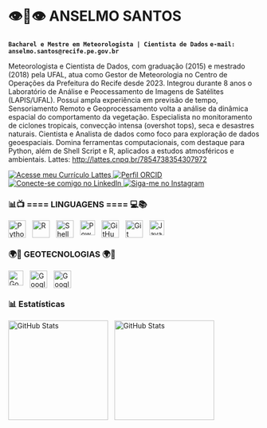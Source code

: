 # 👁👃👁 ANSELMO SANTOS
**`Bacharel e Mestre em Meteorologista | Cientista de Dados`**
**`e-mail: anselmo.santos@recife.pe.gov.br`**

Meteorologista e Cientista de Dados, com graduação (2015) e mestrado (2018) pela UFAL, atua como Gestor de Meteorologia no Centro de Operações da Prefeitura do Recife desde 2023. Integrou durante 8 anos o Laboratório de Análise e Peocessamento de Imagens de Satélites (LAPIS/UFAL). Possui ampla experiência em previsão de tempo, Sensoriamento Remoto e Geoprocessamento volta a análise da dinâmica espacial do comportamento da vegetação. Especialista no monitoramento de ciclones tropicais, convecção intensa (overshot tops), seca e desastres naturais. Cientista e Analista de dados como foco para exploração de dados geoespaciais. Domina ferramentas computacionais, com destaque para Python, além de Shell Script e R, aplicados a estudos atmosféricos e ambientais. Lattes: http://lattes.cnpq.br/7854738354307972

   <p align="left">
    <a href="http://lattes.cnpq.br/7854738354307972">
        <img alt="Acesse meu Currículo Lattes" title="Lattes" 
             src="https://img.shields.io/badge/Lattes-1155ba?style=for-the-badge&logo=academia&logoColor=white"/>
    </a>
    <a href="https://orcid.org/0000-0002-0890-9468">
        <img alt="Perfil ORCID" title="ORCID" 
             src="https://img.shields.io/badge/ORCID-000?style=for-the-badge&logo=orcid&logoColor=white&color=brightgreen"/>
  </a>
    <a href="https://www.linkedin.com/in/anselmo-santos-61a497127/">
        <img alt="Conecte-se comigo no LinkedIn" title="LinkedIn" 
             src="https://img.shields.io/badge/LinkedIn-Connect-orange?style=for-the-badge&logo=linkedin&logoColor=white"/>
    </a>
    <a href="https://www.instagram.com/anselmo.icat.ufal">
        <img alt="Siga-me no Instagram" title="Instagram" 
             src="https://img.shields.io/badge/Instagram-Follow-833AB4?style=for-the-badge&logo=instagram&logoColor=white"/>
    </a>
</p>

### 📊📺 ==== LINGUAGENS ==== 💻📚 ###

<img 
    align="left" 
    alt="Python" 
    title="Python"
    width="35px" 
    style="padding-right: 10px;" 
    src="https://cdn.jsdelivr.net/gh/devicons/devicon@latest/icons/python/python-original.svg" 
/>
<img 
    align="left" 
    alt="R" 
    title="R" 
    width="35px" 
    style="padding-right: 10px;" 
    src="https://cdn.jsdelivr.net/gh/devicons/devicon@latest/icons/r/r-original.svg" 
/>
<img 
    align="left" 
    alt="Shell Script" 
    title="Shell Script"
    width="35px" 
    style="padding-right: 10px;" 
    src="https://img.icons8.com/doodle/512/bash.png" 
/>
<img 
    align="left" 
    alt="Power BI" 
    title="Power BI"
    width="30px" 
    style="padding-right: 10px;" 
    src="https://cnicursos.com.br/wp-content/uploads/2023/12/Power-bi.jpg" 
/>
<img 
    align="left" 
    alt="GitHub" 
    title="GitHub"
    width="35px" 
    style="padding-right: 10px;" 
    src="https://ugc.production.linktr.ee/T1YgVck0Tp68UU3lrlbX_github_Octocat.png?io=true&size=thumbnail-stack-v1_0" 
/>
<img 
    align="left" 
    alt="Git" 
    title="Git"
    width="35px" 
    style="padding-right: 10px;" 
    src="https://cdn.jsdelivr.net/gh/devicons/devicon@latest/icons/git/git-original.svg" 
/>
<img 
    align="left" 
    alt="JavaScript" 
    title="JavaScript"
    width="30px" 
    style="padding-right: 10px;" 
    src="https://encrypted-tbn0.gstatic.com/images?q=tbn:ANd9GcSjNzNMC32aTaedQd9pA3RBNTZ6XLZtyiiZs2jM8vyF1U6OoFzwI9lkw4d93FFSNClw8yo&usqp=CAU" 
/>

<br/>
<br/>

### 🌍🚀 GEOTECNOLOGIAS 🌍🚀 ###

<img 
    align="left" 
    alt="Google Earth Engine" 
    title="Google Earth Engine"
    width="30px" 
    style="padding-right: 10px;" 
    src="https://encrypted-tbn0.gstatic.com/images?q=tbn:ANd9GcRr9yGcT3lHFPkSYbCRVEZGiRbXSLXqUOUNFOd8sHlNjGztmf_IQ5yuSfWe-x6VwWX8nMw&usqp=CAU" 
/>
<img 
    align="left" 
    alt="Google Earth Engine" 
    title="Google Earth Engine"
    width="35px" 
    style="padding-right: 10px;" 
    src="https://upload.wikimedia.org/wikipedia/commons/thumb/9/91/QGIS_logo_new.svg/2048px-QGIS_logo_new.svg.png" 
/>

<img 
    align="left" 
    alt="Google Earth Engine" 
    title="Google Earth Engine"
    width="35px" 
    style="padding-right: 10px;" 
    src="https://www.nieuwlandgeo.nl/wp-content/uploads/ArcMapGISPro_m.png" 
/>

<br/>
<br/>

### 📊 Estatísticas ###

  <img 
    align="left" 
    alt="GitHub Stats" 
    height="200" 
    style="padding-right: 10px;" 
    src="https://github-readme-stats.vercel.app/api?username=anselmo2022&show_icons=true&theme=tokyonight&include_all_commits=true&locale=pt-br" 
  />

<img 
      align="left" 
      alt="GitHub Stats" 
      height="200" 
      src="https://github-readme-stats.vercel.app/api/top-langs/?username=anselmo2022&theme=tokyonight&layout=compact&custom_title=GEOTECNOLOGIAS&langs_count=9" 
  />
